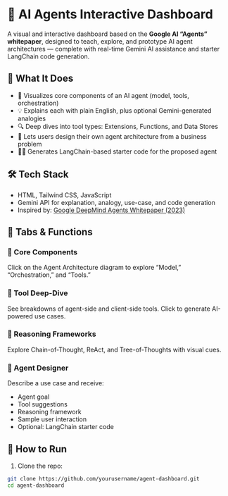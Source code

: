 # 🤖 AI Agents Interactive Dashboard

A visual and interactive dashboard based on the **Google AI “Agents” whitepaper**, designed to teach, explore, and prototype AI agent architectures — complete with real-time Gemini AI assistance and starter LangChain code generation.

## 🧠 What It Does

- 📐 Visualizes core components of an AI agent (model, tools, orchestration)
- 💡 Explains each with plain English, plus optional Gemini-generated analogies
- 🔍 Deep dives into tool types: Extensions, Functions, and Data Stores
- 🎯 Lets users design their own agent architecture from a business problem
- 🧑‍💻 Generates LangChain-based starter code for the proposed agent

## 🛠️ Tech Stack

- HTML, Tailwind CSS, JavaScript
- Gemini API for explanation, analogy, use-case, and code generation
- Inspired by: [Google DeepMind Agents Whitepaper (2023)](https://storage.googleapis.com/deepmind-media/gemini/google-deepmind-agents.pdf)

## 🔎 Tabs & Functions

### 🔹 Core Components  
Click on the Agent Architecture diagram to explore “Model,” “Orchestration,” and “Tools.”

### 🔹 Tool Deep-Dive  
See breakdowns of agent-side and client-side tools. Click to generate AI-powered use cases.

### 🔹 Reasoning Frameworks  
Explore Chain-of-Thought, ReAct, and Tree-of-Thoughts with visual cues.

### 🔹 Agent Designer  
Describe a use case and receive:
- Agent goal
- Tool suggestions
- Reasoning framework
- Sample user interaction
- Optional: LangChain starter code

## 🚀 How to Run

1. Clone the repo:
```bash
git clone https://github.com/yourusername/agent-dashboard.git
cd agent-dashboard
